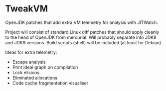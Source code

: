 TweakVM
=======

OpenJDK patches that add extra VM telemetry for analysis with JITWatch.

Project will consist of standard Linux diff patches that should apply cleanly to the head of OpenJDK from mercurial.
Will probably separate into JDK8 and JDK9 versions. Build scripts (shell) will be included (at least for Debian)

Ideas for extra telemetry:
* Escape analysis
* Print ideal graph on compilation
* Lock elisions
* Eliminated allocations
* Code cache fragmentation visualiser
